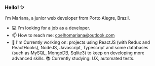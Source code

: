 ### Hello! ✨
I'm Mariana, a junior web developer from Porto Alegre, Brazil. 

- 💻 I'm looking for a job as a developer.
- 📫 How to reach me: coelhomariana@outlook.com
- :seedling: I'm Currently working on: projects using ReactJS (with Redux and ReactHooks), NodeJS, Javascript, Typescript and some databases (such as MySQL, MongoDB, Sqlite3) to keep on developing more advanced skills.
:books: Currently studying: UX, automated tests.

